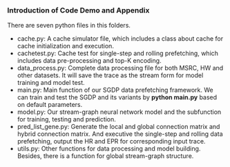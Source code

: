 ### Introduction of Code Demo and Appendix

There are seven python files in this folders. 

- cache.py: A cache simulator file, which includes a class about cache for cache initialization and execution.
- cachetest.py:  Cache test for single-step and rolling prefetching, which includes data pre-processing and top-K encoding.
- data_process.py: Complete data processing file for both MSRC, HW and other datasets. It will save the trace as the stream form for model training and model test.
- main.py: Main function of our SGDP data prefetching framework. We can train and test the SGDP and its variants by **python main.py** based on default parameters.
- model.py: Our stream-graph neural network model and  the subfunction for training, testing and prediction.
- pred_list_gene.py: Generate the local and global connection matrix and hybrid connection matrix. And executive the single-step and rolling data prefetching, output the HR and EPR for corresponding input trace.
- utils.py: Other functions for data processing and model building. Besides, there is a function for global stream-graph structure.

